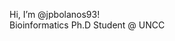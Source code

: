 Hi, I’m @jpbolanos93!
<br>Bioinformatics Ph.D Student @ UNCC 


<!---
jpbolanos93/jpbolanos93 is a ✨ special ✨ repository because its `README.md` (this file) appears on your GitHub profile.
You can click the Preview link to take a look at your changes.
--->
